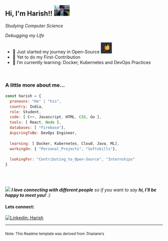 <h2> Hi, I'm Harish!! <img src="./gifs-images/hat-down.gif" alt="hat-down" width="50"></h2>
<p><em>Studying Computer Science <div>Debugging my Life</div>
</em></p>


- 👯 Just started my journey in Open-Source <img src="./gifs-images/duck-walk.gif" alt="Duck-walk" height="35px" width="35px">
- 🧐 Yet to do my First-Contribution
- 🌱 I’m currently learning:   Docker, Kubernetes and DevOps Practices

<br/>

### A little more about me...  

```javascript
const harish = {
  pronouns: "He" | "his",
  country: India,
  role: Student,
  code: [ C++, Javascript, HTML, CSS, Go ],
  tools: [ React, Node ],
  databases: [ "Firebase"],
  AspiringToBe: DevOps Engineer,
  
  learning: [ Docker, Kubernetes, Cloud, Java, ML],
  workingOn: { "Personal_Projects", "Softskills"},
  
  lookingFor: "Contributing_to_Open-Source", "Internships"
}
```
<br/>
<br/>

<p><img src="https://media.giphy.com/media/LnQjpWaON8nhr21vNW/giphy.gif" width="60"> <em><b>I love connecting with different people</b> so if you want to say <b>hi, I'll be happy to meet you!</b> :)</em></p>



#### Lets connect: 
[![Linkedin: Harish](https://img.shields.io/badge/-Harish-blue?style=flat-square&logo=Linkedin&logoColor=white&link=https://www.linkedin.com/in/harish-b-42a7911b9/)](https://www.linkedin.com/in/harish-b-42a7911b9//)

---


<sub>Note: This Readme template was derived from</sub> [<sub>Thariane's</sub>](https://github.com/Thaiane)

